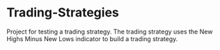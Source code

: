 # Trading-Strategies

Project for testing a trading strategy. The trading strategy uses the New Highs Minus New Lows indicator to build a trading strategy.
